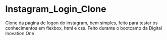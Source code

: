 # Instagram_Login_Clone
Clone da pagina de logon do instagram, bem simples, feito para testar os conhecimentos em flexbox, html e css. Feito durante o bootcamp da Digital Inovation One

